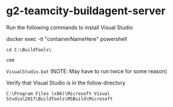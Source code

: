 # g2-teamcity-buildagent-server

Run the following commands to install Visual Studio

docker exec -it "containerNameHere" powershell

`cd C:\BuildTools\`

`cmd`

`VisualStudio.bat` (NOTE: May have to run twice for some reason)
  
 Verify that Visual Studio is in the follow directory
 
 `C:\Program Files (x86)\Microsoft Visual Studio\2017\BuildTools\MSBuild\Microsoft`
